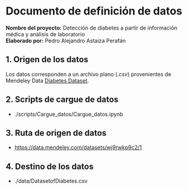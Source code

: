# **Documento de definición de datos**
**Nombre del proyecto:** Detección de diabetes a partir de información médica y análisis de laboratorio<br>
**Elaborado por:** Pedro Alejandro Astaiza Perafán
## **1. Origen de los datos**
Los datos corresponden a un archivo plano (*.csv*) provenientes de Mendeley Data [Diabetes Dataset](https://data.mendeley.com/datasets/wj9rwkp9c2/1).
## **2. Scripts de cargue de datos**
- ./scripts/Cargue_datos/Cargue_datos.ipynb
## **3. Ruta de origen de datos**
- https://data.mendeley.com/datasets/wj9rwkp9c2/1
## **4. Destino de los datos**
- ./data/DatasetofDiabetes.csv